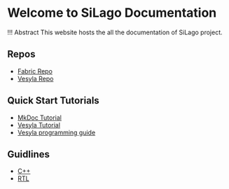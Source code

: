 # Welcome to SiLago Documentation

!!! Abstract
	This website hosts the all the documentation of SiLago project.

## Repos
- [Fabric Repo](https://github.com/silagokth/fabric)
- [Vesyla Repo](https://github.com/silagokth/vesyla)

## Quick Start Tutorials
- [MkDoc Tutorial](Guideline/Mkdocs-tutorial)
- [Vesyla Tutorial](Docs/ToolChain/Vesyla/Tutorial)
- [Vesyla programming guide](Docs/ToolChain/Vesyla/ProgrammingGuide)

## Guidlines
- [C++](Guideline/Style-guide-cpp)
- [RTL](Guideline/Style-guide-rtl)
